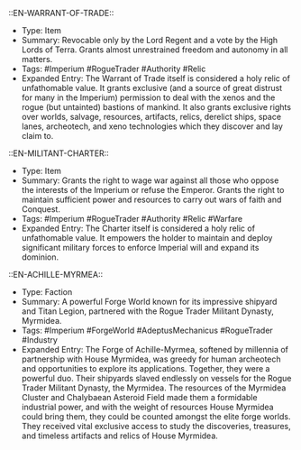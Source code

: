 ::EN-WARRANT-OF-TRADE::
- Type: Item
- Summary: Revocable only by the Lord Regent and a vote by the High Lords of Terra. Grants almost unrestrained freedom and autonomy in all matters.
- Tags: #Imperium #RogueTrader #Authority #Relic
- Expanded Entry: The Warrant of Trade itself is considered a holy relic of unfathomable value. It grants exclusive (and a source of great distrust for many in the Imperium) permission to deal with the xenos and the rogue (but untainted) bastions of mankind. It also grants exclusive rights over worlds, salvage, resources, artifacts, relics, derelict ships, space lanes, archeotech, and xeno technologies which they discover and lay claim to.

::EN-MILITANT-CHARTER::
- Type: Item
- Summary: Grants the right to wage war against all those who oppose the interests of the Imperium or refuse the Emperor. Grants the right to maintain sufficient power and resources to carry out wars of faith and Conquest.
- Tags: #Imperium #RogueTrader #Authority #Relic #Warfare
- Expanded Entry: The Charter itself is considered a holy relic of unfathomable value. It empowers the holder to maintain and deploy significant military forces to enforce Imperial will and expand its dominion.

::EN-ACHILLE-MYRMEA::
- Type: Faction
- Summary: A powerful Forge World known for its impressive shipyard and Titan Legion, partnered with the Rogue Trader Militant Dynasty, Myrmidea.
- Tags: #Imperium #ForgeWorld #AdeptusMechanicus #RogueTrader #Industry
- Expanded Entry: The Forge of Achille-Myrmea, softened by millennia of partnership with House Myrmidea, was greedy for human archeotech and opportunities to explore its applications. Together, they were a powerful duo. Their shipyards slaved endlessly on vessels for the Rogue Trader Militant Dynasty, the Myrmidea. The resources of the Myrmidea Cluster and Chalybaean Asteroid Field made them a formidable industrial power, and with the weight of resources House Myrmidea could bring them, they could be counted amongst the elite forge worlds. They received vital exclusive access to study the discoveries, treasures, and timeless artifacts and relics of House Myrmidea.